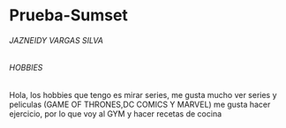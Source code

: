 # Prueba-Sumset
<html>

<head>
 <script type="text/javascript" src="https://www.gstatic.com/charts/loader.js"></script>
 <script type="text/javascript">
      google.charts.load('current', {'packages':['corechart']});
      google.charts.setOnLoadCallback(drawChart);
      
      function drawChart() {
      
        var data = google.visualization.arrayToDataTable([
          ['Task', 'Hours per Day'],
          ['IE6 ',     5],
          ['IE7 ',      20],
          ['IE8 ',  75]
          ]);
        var options = {
        title: ' Datos Pie Chart:'
        };
        var chart = new google.visualization.PieChart(document.getElementById('piechart'));
        chart.draw(data, options);            
        }
   </script>
    
</head>

<body>
 <h6> JAZNEIDY VARGAS SILVA</h6>
<h6> HOBBIES</h6>
<p> Hola, los hobbies que tengo es mirar series, me gusta mucho ver series y peliculas (GAME OF THRONES,DC COMICS Y MARVEL)
 me gusta hacer ejercicio, por lo que voy al GYM y hacer recetas de cocina </p>
 
<div id="piechart" style="width: 900px; height: 500px;"></div>
<script>
      
      <input type="button" value="Cambiar" onclick ="click">

        var cambiarValores = function ()
           {
        var data = google.visualization.arrayToDataTable([
          ['Task', 'Hours per Day'],
          ['IE6 ',     50],
          ['IE7 ',      40],
          ['IE8 ',  10]
          ]);
          var click=new google.visualization.PieChart(document.get.ElementById(cambiarValores).value);   
      }
 
</script>
</body>

</html>
